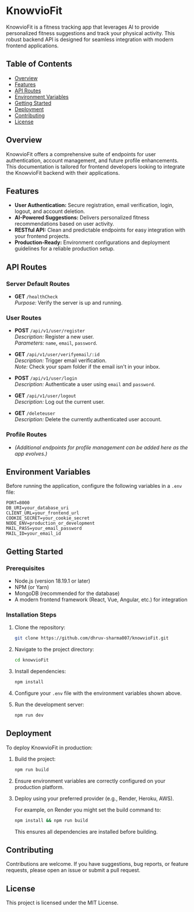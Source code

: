 # KnowvioFit

KnowvioFit is a fitness tracking app that leverages AI to provide personalized fitness suggestions and track your physical activity. This robust backend API is designed for seamless integration with modern frontend applications.

## Table of Contents
- [Overview](#overview)
- [Features](#features)
- [API Routes](#api-routes)
- [Environment Variables](#environment-variables)
- [Getting Started](#getting-started)
- [Deployment](#deployment)
- [Contributing](#contributing)
- [License](#license)

## Overview
KnowvioFit offers a comprehensive suite of endpoints for user authentication, account management, and future profile enhancements. This documentation is tailored for frontend developers looking to integrate the KnowvioFit backend with their applications.

## Features
- **User Authentication:** Secure registration, email verification, login, logout, and account deletion.
- **AI-Powered Suggestions:** Delivers personalized fitness recommendations based on user activity.
- **RESTful API:** Clean and predictable endpoints for easy integration with your frontend projects.
- **Production-Ready:** Environment configurations and deployment guidelines for a reliable production setup.

## API Routes

### Server Default Routes
- **GET** `/healthCheck`  
  _Purpose:_ Verify the server is up and running.

### User Routes
- **POST** `/api/v1/user/register`  
  _Description:_ Register a new user.  
  _Parameters:_ `name`, `email`, `password`.

- **GET** `/api/v1/user/verifyemail/:id`  
  _Description:_ Trigger email verification.  
  _Note:_ Check your spam folder if the email isn't in your inbox.

- **POST** `/api/v1/user/login`  
  _Description:_ Authenticate a user using `email` and `password`.

- **GET** `/api/v1/user/logout`  
  _Description:_ Log out the current user.

- **GET** `/deleteuser`  
  _Description:_ Delete the currently authenticated user account.

### Profile Routes
- *(Additional endpoints for profile management can be added here as the app evolves.)*

## Environment Variables
Before running the application, configure the following variables in a `.env` file:

```env
PORT=8000
DB_URI=your_database_uri
CLIENT_URL=your_frontend_url
COOKIE_SECRET=your_cookie_secret
NODE_ENV=production_or_development
MAIL_PASS=your_email_password
MAIL_ID=your_email_id
```

## Getting Started

### Prerequisites
- Node.js (version 18.19.1 or later)
- NPM (or Yarn)
- MongoDB (recommended for the database)
- A modern frontend framework (React, Vue, Angular, etc.) for integration

### Installation Steps
1. Clone the repository:
   ```bash
   git clone https://github.com/dhruv-sharma007/knowvioFit.git
   ```

2. Navigate to the project directory:
   ```bash
   cd knowvioFit
   ```

3. Install dependencies:
   ```bash
   npm install
   ```

4. Configure your `.env` file with the environment variables shown above.

5. Run the development server:
   ```bash
   npm run dev
   ```

## Deployment
To deploy KnowvioFit in production:

1. Build the project:
   ```bash
   npm run build
   ```

2. Ensure environment variables are correctly configured on your production platform.

3. Deploy using your preferred provider (e.g., Render, Heroku, AWS).

   For example, on Render you might set the build command to:
   ```bash
   npm install && npm run build
   ```
   This ensures all dependencies are installed before building.

## Contributing
Contributions are welcome. If you have suggestions, bug reports, or feature requests, please open an issue or submit a pull request.

## License
This project is licensed under the MIT License.